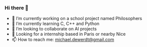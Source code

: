### Hi there 👋

- 🔭 I’m currently working on a school project named Philosophers
- 🌱 I’m currently learning C, C++ and Python
- 👯 I’m looking to collaborate on AI projects
- 💬 Looking for a internship based in Paris or nearby Nice
- 📫 How to reach me: michael.dewerdt@gmail.com
